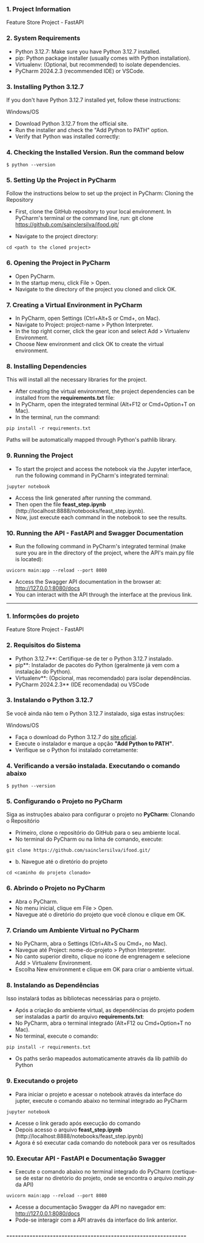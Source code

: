 ### 1. Project Information
Feature Store Project - FastAPI

### 2. System Requirements

- Python 3.12.7: Make sure you have Python 3.12.7 installed.
- pip: Python package installer (usually comes with Python installation).
- Virtualenv: (Optional, but recommended) to isolate dependencies.
- PyCharm 2024.2.3 (recommended IDE) or VSCode.

### 3. Installing Python 3.12.7
If you don't have Python 3.12.7 installed yet, follow these instructions:

Windows/OS

- Download Python 3.12.7 from the official site.
- Run the installer and check the "Add Python to PATH" option.
- Verify that Python was installed correctly:

### 4. Checking the Installed Version. Run the command below

`
$ python --version
`

### 5. Setting Up the Project in PyCharm
Follow the instructions below to set up the project in PyCharm: Cloning the Repository

- First, clone the GitHub repository to your local environment. In PyCharm's terminal or the command line, run:
git clone https://github.com/sainclersilva/ifood.git/

- Navigate to the project directory:

`
cd <path to the cloned project>
`

### 6. Opening the Project in PyCharm

- Open PyCharm.
- In the startup menu, click File > Open.
- Navigate to the directory of the project you cloned and click OK.

### 7. Creating a Virtual Environment in PyCharm

- In PyCharm, open Settings (Ctrl+Alt+S or Cmd+, on Mac).
- Navigate to Project: project-name > Python Interpreter.
- In the top right corner, click the gear icon and select Add > Virtualenv Environment.
- Choose New environment and click OK to create the virtual environment.

### 8. Installing Dependencies

This will install all the necessary libraries for the project.

- After creating the virtual environment, the project dependencies 
  can be installed from the **requirements.txt** file:
- In PyCharm, open the integrated terminal (Alt+F12 or Cmd+Option+T on Mac).
- In the terminal, run the command:

`
pip install -r requirements.txt
`

Paths will be automatically mapped through Python's pathlib library.

### 9. Running the Project

- To start the project and access the notebook via the Jupyter interface, 
run the following command in PyCharm's integrated terminal:

`
jupyter notebook
`

- Access the link generated after running the command.
- Then open the file **feast_step.ipynb** (http://localhost:8888/notebooks/feast_step.ipynb).
- Now, just execute each command in the notebook to see the results.

### 10. Running the API - FastAPI and Swagger Documentation

- Run the following command in PyCharm's integrated terminal 
(make sure you are in the <api> directory of the project, where the API's main.py file is located):

`
uvicorn main:app --reload --port 8080
`

- Access the Swagger API documentation in the browser at: http://127.0.0.1:8080/docs
- You can interact with the API through the interface at the previous link.

-----------------------------------------------------------------------

### 1. Informções do projeto
Feature Store Project - FastAPI

### 2. Requisitos do Sistema

- Python 3.12.7**: Certifique-se de ter o Python 3.12.7 instalado. 
- pip**: Instalador de pacotes do Python (geralmente já vem com a instalação do Python).
- Virtualenv**: (Opcional, mas recomendado) para isolar dependências.
- PyCharm 2024.2.3** (IDE recomendada) ou VSCode


### 3. Instalando o Python 3.12.7
Se você ainda não tem o Python 3.12.7 instalado, siga estas instruções:

Windows/OS

- Faça o download do Python 3.12.7 do [site oficial](https://www.python.org/downloads/release/python-3127/).
- Execute o instalador e marque a opção **"Add Python to PATH"**.
- Verifique se o Python foi instalado corretamente:

### 4. Verificando a versão instalada. Executando o comando abaixo

`
$ python --version
`

### 5. Configurando o Projeto no PyCharm
Siga as instruções abaixo para configurar o projeto no **PyCharm**:
Clonando o Repositório

- Primeiro, clone o repositório do GitHub para o seu ambiente local. 
- No terminal do PyCharm ou na linha de comando, execute:

`
git clone https://github.com/sainclersilva/ifood.git/
`

- b. Navegue até o diretório do projeto

`
cd <caminho do projeto clonado>
`

### 6. Abrindo o Projeto no PyCharm

- Abra o PyCharm.
- No menu inicial, clique em File > Open.
- Navegue até o diretório do projeto que você clonou e clique em OK.

### 7. Criando um Ambiente Virtual no PyCharm

- No PyCharm, abra o Settings (Ctrl+Alt+S ou Cmd+, no Mac).
- Navegue até Project: nome-do-projeto > Python Interpreter.
- No canto superior direito, clique no ícone de engrenagem e selecione Add > Virtualenv Environment.
- Escolha New environment e clique em OK para criar o ambiente virtual.


### 8. Instalando as Dependências
Isso instalará todas as bibliotecas necessárias para o projeto.

- Após a criação do ambiente virtual, as dependências do projeto podem 
  ser instaladas a partir do arquivo **requirements.txt**:
- No PyCharm, abra o terminal integrado (Alt+F12 ou Cmd+Option+T no Mac).
- No terminal, execute o comando:

`
pip install -r requirements.txt
`

- Os paths serão mapeados automaticamente através da lib pathlib do Python

### 9. Executando o projeto

- Para iniciar o projeto e acessar o notebook através da interface do jupter,
execute o comando abaixo no terminal integrado ao PyCharm

`
jupyter notebook
`

- Acesse o link gerado após execução do comando
- Depois acesso o arquivo **feast_step.ipynb** (http://localhost:8888/notebooks/feast_step.ipynb)
- Agora é só executar cada comando do notebook para ver os resultados

### 10. Executar API - FastAPI e Documentação Swagger

- Execute o comando abaixo no terminal integrado do PyCharm
  (certique-se de estar no diretório <api> do projeto, onde se encontra o arquivo *main.py* da API)

`
uvicorn main:app --reload --port 8080
`

- Acesse a documentação Swagger da API no navegador em: http://127.0.0.1:8080/docs
- Pode-se interagir com a API através da interface do link anterior.

### -------------------------------------------------------------- ###